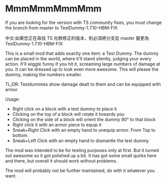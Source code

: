 MmmMmmMmmMmm
=========
If you are looking for the version with TS community fixes, you must change the branch from master to TestDummy-1.7.10-HBM-FIX

中文:如果您正在尋找 TS 社群修正的版本，則必須將分支從 master 變更為 TestDummy-1.7.10-HBM-FIX

This is a small mod that adds exactly one item: a Test Dummy.
The dummy can be placed in the world, where it'll stand silently, judging your every action. It'll wiggle funny if you hit it, screaming large numbers of damage at you. It can be dressed up to look even more awesome. This will please the dummy, making the numbers smaller.

TL;DR: Testdummies show damage dealt to them and can be equipped with armor

Usage:
* Right click on a block with a test dummy to place it
* Clicking on the top of a block will rotate it towards you
* Clicking on the side of a block will orient the dummy 90° to that block
* Right click it with an armor piece to equip it
* Sneak+Right Click with an empty hand to unequip armor. From Top to bottom.
* Sneak+Left Click with an empty hand to dismantle the test dummy

The mod was intended to be for testing purposes only at first. But it turned out awesome so it got polished up a bit. It has got some small quirks here and there, but overall it should work without problems.


The mod will probably not be further maintained, do with it whatever you want.
